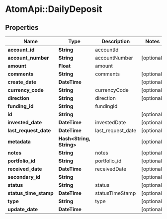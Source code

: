 # AtomApi::DailyDeposit

## Properties
Name | Type | Description | Notes
------------ | ------------- | ------------- | -------------
**account_id** | **String** | accountId | 
**account_number** | **String** | accountNumber | [optional] 
**amount** | **Float** | amount | 
**comments** | **String** | comments | [optional] 
**create_date** | **DateTime** |  | [optional] 
**currency_code** | **String** | currencyCode | [optional] 
**direction** | **String** | direction | [optional] 
**funding_id** | **String** | fundingId | 
**id** | **String** |  | [optional] 
**invested_date** | **DateTime** | investedDate | [optional] 
**last_request_date** | **DateTime** | last_request_date | [optional] 
**metadata** | **Hash&lt;String, String&gt;** |  | [optional] 
**notes** | **String** | notes | [optional] 
**portfolio_id** | **String** | portfolio_id | [optional] 
**received_date** | **DateTime** | receivedDate | [optional] 
**secondary_id** | **String** |  | [optional] 
**status** | **String** | status | [optional] 
**status_time_stamp** | **DateTime** | statusTimeStamp | [optional] 
**type** | **String** | type | [optional] 
**update_date** | **DateTime** |  | [optional] 


